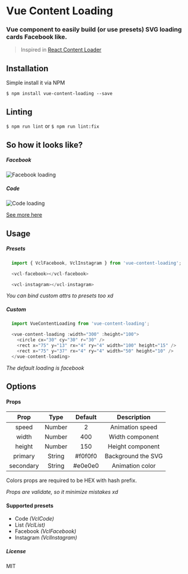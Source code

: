 # Vue Content Loading

### Vue component to easily build (or use presets) SVG loading cards Facebook like.

> Inspired in [React Content Loader](https://github.com/danilowoz/react-content-loader)

## Installation

Simple install it via NPM

``$ npm install vue-content-loading --save``

## Linting

``$ npm run lint`` or ``$ npm run lint:fix``

## So how it looks like?

##### Facebook

![Facebook loading](https://raw.githubusercontent.com/LucasLeandro1204/vue-content-loading/master/static/facebook.gif "Facebook loading")

##### Code

![Code loading](https://raw.githubusercontent.com/LucasLeandro1204/vue-content-loading/master/static/code.gif "Code loading")

[See more here](https://lucasleandro1204.github.io/vue-content-loading/)

## Usage

##### Presets

```javascript
  import { VclFacebook, VclInstagram } from 'vue-content-loading';

  <vcl-facebook></vcl-facebook>

  <vcl-instagram></vcl-instagram>
```

*You can bind custom attrs to presets too xd*

##### Custom

```javascript
  import VueContentLoading from 'vue-content-loading';

  <vue-content-loading :width="300" :height="100">
    <circle cx="30" cy="30" r="30" />
    <rect x="75" y="13" rx="4" ry="4" width="100" height="15" />
    <rect x="75" y="37" rx="4" ry="4" width="50" height="10" />
  </vue-content-loading>
```

*The default loading is facebook*

## Options

#### Props

| Prop      | Type   | Default | Description        |
|:---------:|:------:|:-------:|:------------------:|
| speed     | Number | 2       | Animation speed    |
| width     | Number | 400     | Width component    |
| height    | Number | 150     | Height component   |
| primary   | String | #f0f0f0 | Background the SVG |
| secondary | String | #e0e0e0 | Animation color    |

Colors props are required to be HEX with hash prefix.

*Props are validate, so it minimize mistakes xd*

#### Supported presets

* Code *(VclCode)*
* List *(VclList)*
* Facebook *(VclFacebook)*
* Instagram *(VclInstagram)*

##### License
MIT
